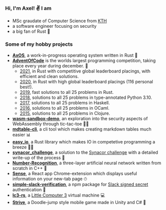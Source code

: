### Hi, I'm Axel! ✌️ I am
- MSc graudate of Computer Science from [KTH](https://www.kth.se/en)
- a software engineer focusing on security
- a big fan of Rust 🦀

### Some of my hobby projects
- [**AxOS**](https://github.com/AxlLind/AxOS), a work-in-progress operating system written in Rust 🦀
- [**AdventOfCode**](https://adventofcode.com/) is the worlds largest programming competition, taking place every year during december. 🎄
  - [2021](https://github.com/AxlLind/AdventOfCode2021), in Rust with competitive global leaderboard placings, with efficient and clean solutions.
  - [2020](https://github.com/AxlLind/AdventOfCode2020), in Rust with high global leaderboard placings (116 personal best!).
  - [2019](https://github.com/AxlLind/AdventOfCode2019), fast solutions to all 25 problems in Rust.
  - [2018](https://github.com/AxlLind/AdventOfCode2018), solutions to all 25 problems in type-annotated Python 3.10.
  - [2017](https://github.com/AxlLind/AdventOfCode2017), solutions to all 25 problems in Haskell.
  - [2016](https://github.com/AxlLind/AdventOfCode2016), solutions to all 25 problems in OCaml.
  - [2015](https://github.com/AxlLind/AdventOfCode2015), solutions to all 25 problems in Clojure.
- [**wasm-sandbox-demo**](https://github.com/AxlLind/wasm-sandbox-demo), an exploration into the security aspects of WebAssembly through tic-tac-toe 🕵️‍♀️
- [**mdtable-cli**](https://github.com/AxlLind/mdtable-cli), a cli tool which makes creating markdown tables much easier 📊
- [**easy_io**](https://github.com/AxlLind/easy_io), a Rust library which makes IO in competetive programming a breeze 🏃‍♀️
- [**synacor_challenge**](https://github.com/AxlLind/synacor_challenge), a solution to the [Synacor challenge](https://challenge.synacor.com/) with a detailed write-up of the process 🍻
- [**Number-Recognition**](https://github.com/AxlLind/Number-Recognition), a three-layer artificial neural network written from scratch in C++ 🤖
- [**Sense**](https://github.com/AxlLind/Sense), a React app Chrome-extension which displays useful information on your new-tab page ⏱
- [**simple-slack-verification**](https://github.com/AxlLind/simple-slack-verification), a npm package for [Slack signed secret](https://api.slack.com/authentication/verifying-requests-from-slack) authentication 🔐
- [**lc3-rs**](https://github.com/AxlLind/lc3-rs), a [Little Computer 3](https://en.wikipedia.org/wiki/Little_Computer_3) virtual machine 💻
- [**Strive**](https://github.com/AxlLind/Strive), a Doodle-jump style mobile game made in Unity and C# 📱
